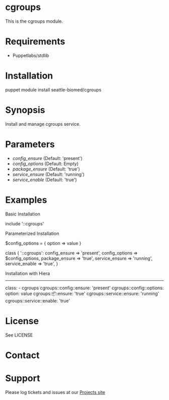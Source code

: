 # cgroups

This is the cgroups module.

# Requirements

* Puppetlabs/stdlib

# Installation

  puppet module install seattle-biomed/cgroups

# Synopsis

  Install and manage cgroups service.

# Parameters

- *config_ensure* (Default: 'present')
- *config_options* (Default: Empty)
- *package_ensure* (Default: 'true')
- *service_ensure* (Default: 'running')
- *service_enable* (Default: 'true')

# Examples

Basic Installation

  include '::cgroups'

Parameterized Installation

  $config_options = {
    option => value
  }

  class { '::cgroups':
    config_ensure  => 'present',
    config_options => $config_options,
    package_ensure => 'true',
    service_ensure => 'running',
    service_enable => 'true',
  }

Installation with Hiera

  ---
  class:  - cgroups
  cgroups::config::ensure:  'present'
  cgroups::config::options:
    option: value
  cgroups::package::ensure:  'true'
  cgroups::service::ensure:  'running'
  cgroups::service::enable:  'true'

# License

  See LICENSE

# Contact


# Support

Please log tickets and issues at our [Projects site](https://github.com/seattle-biomed/cgroups)

